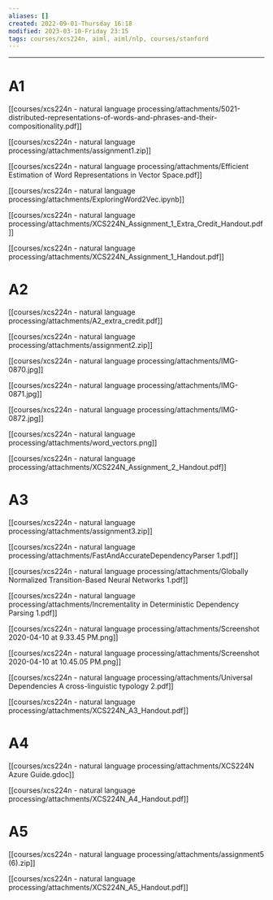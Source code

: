 ```yaml
---
aliases: []
created: 2022-09-01-Thursday 16:18
modified: 2023-03-10-Friday 23:15
tags: courses/xcs224n, aiml, aiml/nlp, courses/stanford
---
```



---
# A1

[[courses/xcs224n - natural language processing/attachments/5021-distributed-representations-of-words-and-phrases-and-their-compositionality.pdf]]

[[courses/xcs224n - natural language processing/attachments/assignment1.zip]]

[[courses/xcs224n - natural language processing/attachments/Efficient Estimation of Word Representations in Vector Space.pdf]]

[[courses/xcs224n - natural language processing/attachments/ExploringWord2Vec.ipynb]]

[[courses/xcs224n - natural language processing/attachments/XCS224N_Assignment_1_Extra_Credit_Handout.pdf]]

[[courses/xcs224n - natural language processing/attachments/XCS224N_Assignment_1_Handout.pdf]]

# A2

[[courses/xcs224n - natural language processing/attachments/A2_extra_credit.pdf]]

[[courses/xcs224n - natural language processing/attachments/assignment2.zip]]

[[courses/xcs224n - natural language processing/attachments/IMG-0870.jpg]]

[[courses/xcs224n - natural language processing/attachments/IMG-0871.jpg]]

[[courses/xcs224n - natural language processing/attachments/IMG-0872.jpg]]

[[courses/xcs224n - natural language processing/attachments/word_vectors.png]]

[[courses/xcs224n - natural language processing/attachments/XCS224N_Assignment_2_Handout.pdf]]

# A3

[[courses/xcs224n - natural language processing/attachments/assignment3.zip]]

[[courses/xcs224n - natural language processing/attachments/FastAndAccurateDependencyParser 1.pdf]]

[[courses/xcs224n - natural language processing/attachments/Globally Normalized Transition-Based Neural Networks 1.pdf]]

[[courses/xcs224n - natural language processing/attachments/Incrementality in Deterministic Dependency Parsing 1.pdf]]

[[courses/xcs224n - natural language processing/attachments/Screenshot 2020-04-10 at 9.33.45 PM.png]]

[[courses/xcs224n - natural language processing/attachments/Screenshot 2020-04-10 at 10.45.05 PM.png]]

[[courses/xcs224n - natural language processing/attachments/Universal Dependencies A cross-linguistic typology 2.pdf]]

[[courses/xcs224n - natural language processing/attachments/XCS224N_A3_Handout.pdf]]

# A4

[[courses/xcs224n - natural language processing/attachments/XCS224N Azure Guide.gdoc]]

[[courses/xcs224n - natural language processing/attachments/XCS224N_A4_Handout.pdf]]

# A5

[[courses/xcs224n - natural language processing/attachments/assignment5 (6).zip]]

[[courses/xcs224n - natural language processing/attachments/XCS224N_A5_Handout.pdf]]
